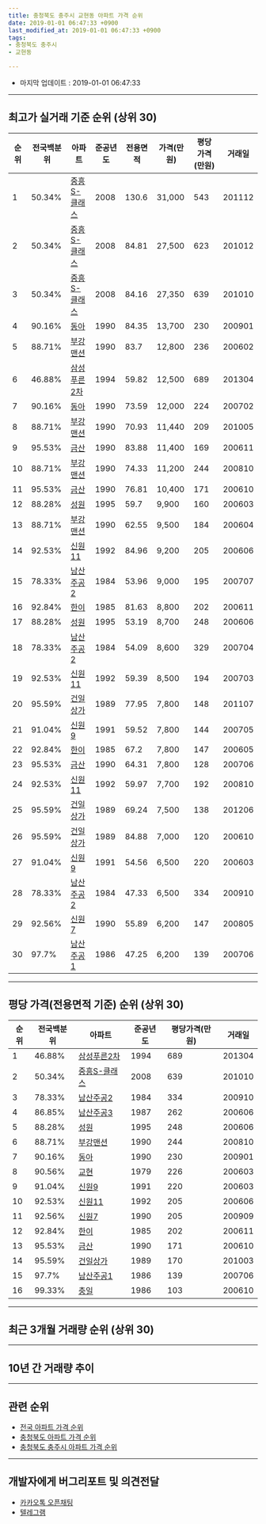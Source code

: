 ```yaml
---
title: 충청북도 충주시 교현동 아파트 가격 순위
date: 2019-01-01 06:47:33 +0900
last_modified_at: 2019-01-01 06:47:33 +0900
tags:
- 충청북도 충주시
- 교현동

---
```


* 마지막 업데이트 : 2019-01-01 06:47:33

---

## 최고가 실거래 기준 순위 (상위 30)


|순위|전국백분위|아파트|준공년도|전용면적|가격(만원)|평당가격(만원)|거래일|
|---|---|---|---|---|---|---|---|
|1|50.34%|[중흥S-클래스](https://search.naver.com/search.naver?query=%EC%B6%A9%EC%B2%AD%EB%B6%81%EB%8F%84+%EC%B6%A9%EC%A3%BC%EC%8B%9C+%EA%B5%90%ED%98%84%EB%8F%99+%EC%A4%91%ED%9D%A5S-%ED%81%B4%EB%9E%98%EC%8A%A4)|2008|130.6|31,000|543|201112|
|2|50.34%|[중흥S-클래스](https://search.naver.com/search.naver?query=%EC%B6%A9%EC%B2%AD%EB%B6%81%EB%8F%84+%EC%B6%A9%EC%A3%BC%EC%8B%9C+%EA%B5%90%ED%98%84%EB%8F%99+%EC%A4%91%ED%9D%A5S-%ED%81%B4%EB%9E%98%EC%8A%A4)|2008|84.81|27,500|623|201012|
|3|50.34%|[중흥S-클래스](https://search.naver.com/search.naver?query=%EC%B6%A9%EC%B2%AD%EB%B6%81%EB%8F%84+%EC%B6%A9%EC%A3%BC%EC%8B%9C+%EA%B5%90%ED%98%84%EB%8F%99+%EC%A4%91%ED%9D%A5S-%ED%81%B4%EB%9E%98%EC%8A%A4)|2008|84.16|27,350|639|201010|
|4|90.16%|[동아](https://search.naver.com/search.naver?query=%EC%B6%A9%EC%B2%AD%EB%B6%81%EB%8F%84+%EC%B6%A9%EC%A3%BC%EC%8B%9C+%EA%B5%90%ED%98%84%EB%8F%99+%EB%8F%99%EC%95%84)|1990|84.35|13,700|230|200901|
|5|88.71%|[부강맨션](https://search.naver.com/search.naver?query=%EC%B6%A9%EC%B2%AD%EB%B6%81%EB%8F%84+%EC%B6%A9%EC%A3%BC%EC%8B%9C+%EA%B5%90%ED%98%84%EB%8F%99+%EB%B6%80%EA%B0%95%EB%A7%A8%EC%85%98)|1990|83.7|12,800|236|200602|
|6|46.88%|[삼성푸른2차](https://search.naver.com/search.naver?query=%EC%B6%A9%EC%B2%AD%EB%B6%81%EB%8F%84+%EC%B6%A9%EC%A3%BC%EC%8B%9C+%EA%B5%90%ED%98%84%EB%8F%99+%EC%82%BC%EC%84%B1%ED%91%B8%EB%A5%B82%EC%B0%A8)|1994|59.82|12,500|689|201304|
|7|90.16%|[동아](https://search.naver.com/search.naver?query=%EC%B6%A9%EC%B2%AD%EB%B6%81%EB%8F%84+%EC%B6%A9%EC%A3%BC%EC%8B%9C+%EA%B5%90%ED%98%84%EB%8F%99+%EB%8F%99%EC%95%84)|1990|73.59|12,000|224|200702|
|8|88.71%|[부강맨션](https://search.naver.com/search.naver?query=%EC%B6%A9%EC%B2%AD%EB%B6%81%EB%8F%84+%EC%B6%A9%EC%A3%BC%EC%8B%9C+%EA%B5%90%ED%98%84%EB%8F%99+%EB%B6%80%EA%B0%95%EB%A7%A8%EC%85%98)|1990|70.93|11,440|209|201005|
|9|95.53%|[금산](https://search.naver.com/search.naver?query=%EC%B6%A9%EC%B2%AD%EB%B6%81%EB%8F%84+%EC%B6%A9%EC%A3%BC%EC%8B%9C+%EA%B5%90%ED%98%84%EB%8F%99+%EA%B8%88%EC%82%B0)|1990|83.88|11,400|169|200611|
|10|88.71%|[부강맨션](https://search.naver.com/search.naver?query=%EC%B6%A9%EC%B2%AD%EB%B6%81%EB%8F%84+%EC%B6%A9%EC%A3%BC%EC%8B%9C+%EA%B5%90%ED%98%84%EB%8F%99+%EB%B6%80%EA%B0%95%EB%A7%A8%EC%85%98)|1990|74.33|11,200|244|200810|
|11|95.53%|[금산](https://search.naver.com/search.naver?query=%EC%B6%A9%EC%B2%AD%EB%B6%81%EB%8F%84+%EC%B6%A9%EC%A3%BC%EC%8B%9C+%EA%B5%90%ED%98%84%EB%8F%99+%EA%B8%88%EC%82%B0)|1990|76.81|10,400|171|200610|
|12|88.28%|[성원](https://search.naver.com/search.naver?query=%EC%B6%A9%EC%B2%AD%EB%B6%81%EB%8F%84+%EC%B6%A9%EC%A3%BC%EC%8B%9C+%EA%B5%90%ED%98%84%EB%8F%99+%EC%84%B1%EC%9B%90)|1995|59.7|9,900|160|200603|
|13|88.71%|[부강맨션](https://search.naver.com/search.naver?query=%EC%B6%A9%EC%B2%AD%EB%B6%81%EB%8F%84+%EC%B6%A9%EC%A3%BC%EC%8B%9C+%EA%B5%90%ED%98%84%EB%8F%99+%EB%B6%80%EA%B0%95%EB%A7%A8%EC%85%98)|1990|62.55|9,500|184|200604|
|14|92.53%|[신원11](https://search.naver.com/search.naver?query=%EC%B6%A9%EC%B2%AD%EB%B6%81%EB%8F%84+%EC%B6%A9%EC%A3%BC%EC%8B%9C+%EA%B5%90%ED%98%84%EB%8F%99+%EC%8B%A0%EC%9B%9011)|1992|84.96|9,200|205|200606|
|15|78.33%|[남산주공2](https://search.naver.com/search.naver?query=%EC%B6%A9%EC%B2%AD%EB%B6%81%EB%8F%84+%EC%B6%A9%EC%A3%BC%EC%8B%9C+%EA%B5%90%ED%98%84%EB%8F%99+%EB%82%A8%EC%82%B0%EC%A3%BC%EA%B3%B52)|1984|53.96|9,000|195|200707|
|16|92.84%|[한이](https://search.naver.com/search.naver?query=%EC%B6%A9%EC%B2%AD%EB%B6%81%EB%8F%84+%EC%B6%A9%EC%A3%BC%EC%8B%9C+%EA%B5%90%ED%98%84%EB%8F%99+%ED%95%9C%EC%9D%B4)|1985|81.63|8,800|202|200611|
|17|88.28%|[성원](https://search.naver.com/search.naver?query=%EC%B6%A9%EC%B2%AD%EB%B6%81%EB%8F%84+%EC%B6%A9%EC%A3%BC%EC%8B%9C+%EA%B5%90%ED%98%84%EB%8F%99+%EC%84%B1%EC%9B%90)|1995|53.19|8,700|248|200606|
|18|78.33%|[남산주공2](https://search.naver.com/search.naver?query=%EC%B6%A9%EC%B2%AD%EB%B6%81%EB%8F%84+%EC%B6%A9%EC%A3%BC%EC%8B%9C+%EA%B5%90%ED%98%84%EB%8F%99+%EB%82%A8%EC%82%B0%EC%A3%BC%EA%B3%B52)|1984|54.09|8,600|329|200704|
|19|92.53%|[신원11](https://search.naver.com/search.naver?query=%EC%B6%A9%EC%B2%AD%EB%B6%81%EB%8F%84+%EC%B6%A9%EC%A3%BC%EC%8B%9C+%EA%B5%90%ED%98%84%EB%8F%99+%EC%8B%A0%EC%9B%9011)|1992|59.39|8,500|194|200703|
|20|95.59%|[건일상가](https://search.naver.com/search.naver?query=%EC%B6%A9%EC%B2%AD%EB%B6%81%EB%8F%84+%EC%B6%A9%EC%A3%BC%EC%8B%9C+%EA%B5%90%ED%98%84%EB%8F%99+%EA%B1%B4%EC%9D%BC%EC%83%81%EA%B0%80)|1989|77.95|7,800|148|201107|
|21|91.04%|[신원9](https://search.naver.com/search.naver?query=%EC%B6%A9%EC%B2%AD%EB%B6%81%EB%8F%84+%EC%B6%A9%EC%A3%BC%EC%8B%9C+%EA%B5%90%ED%98%84%EB%8F%99+%EC%8B%A0%EC%9B%909)|1991|59.52|7,800|144|200705|
|22|92.84%|[한이](https://search.naver.com/search.naver?query=%EC%B6%A9%EC%B2%AD%EB%B6%81%EB%8F%84+%EC%B6%A9%EC%A3%BC%EC%8B%9C+%EA%B5%90%ED%98%84%EB%8F%99+%ED%95%9C%EC%9D%B4)|1985|67.2|7,800|147|200605|
|23|95.53%|[금산](https://search.naver.com/search.naver?query=%EC%B6%A9%EC%B2%AD%EB%B6%81%EB%8F%84+%EC%B6%A9%EC%A3%BC%EC%8B%9C+%EA%B5%90%ED%98%84%EB%8F%99+%EA%B8%88%EC%82%B0)|1990|64.31|7,800|128|200706|
|24|92.53%|[신원11](https://search.naver.com/search.naver?query=%EC%B6%A9%EC%B2%AD%EB%B6%81%EB%8F%84+%EC%B6%A9%EC%A3%BC%EC%8B%9C+%EA%B5%90%ED%98%84%EB%8F%99+%EC%8B%A0%EC%9B%9011)|1992|59.97|7,700|192|200810|
|25|95.59%|[건일상가](https://search.naver.com/search.naver?query=%EC%B6%A9%EC%B2%AD%EB%B6%81%EB%8F%84+%EC%B6%A9%EC%A3%BC%EC%8B%9C+%EA%B5%90%ED%98%84%EB%8F%99+%EA%B1%B4%EC%9D%BC%EC%83%81%EA%B0%80)|1989|69.24|7,500|138|201206|
|26|95.59%|[건일상가](https://search.naver.com/search.naver?query=%EC%B6%A9%EC%B2%AD%EB%B6%81%EB%8F%84+%EC%B6%A9%EC%A3%BC%EC%8B%9C+%EA%B5%90%ED%98%84%EB%8F%99+%EA%B1%B4%EC%9D%BC%EC%83%81%EA%B0%80)|1989|84.88|7,000|120|200610|
|27|91.04%|[신원9](https://search.naver.com/search.naver?query=%EC%B6%A9%EC%B2%AD%EB%B6%81%EB%8F%84+%EC%B6%A9%EC%A3%BC%EC%8B%9C+%EA%B5%90%ED%98%84%EB%8F%99+%EC%8B%A0%EC%9B%909)|1991|54.56|6,500|220|200603|
|28|78.33%|[남산주공2](https://search.naver.com/search.naver?query=%EC%B6%A9%EC%B2%AD%EB%B6%81%EB%8F%84+%EC%B6%A9%EC%A3%BC%EC%8B%9C+%EA%B5%90%ED%98%84%EB%8F%99+%EB%82%A8%EC%82%B0%EC%A3%BC%EA%B3%B52)|1984|47.33|6,500|334|200910|
|29|92.56%|[신원7](https://search.naver.com/search.naver?query=%EC%B6%A9%EC%B2%AD%EB%B6%81%EB%8F%84+%EC%B6%A9%EC%A3%BC%EC%8B%9C+%EA%B5%90%ED%98%84%EB%8F%99+%EC%8B%A0%EC%9B%907)|1990|55.89|6,200|147|200805|
|30|97.7%|[남산주공1](https://search.naver.com/search.naver?query=%EC%B6%A9%EC%B2%AD%EB%B6%81%EB%8F%84+%EC%B6%A9%EC%A3%BC%EC%8B%9C+%EA%B5%90%ED%98%84%EB%8F%99+%EB%82%A8%EC%82%B0%EC%A3%BC%EA%B3%B51)|1986|47.25|6,200|139|200706|


---

## 평당 가격(전용면적 기준) 순위 (상위 30)


|순위|전국백분위|아파트|준공년도|평당가격(만원)|거래일|
|---|---|---|---|---|---|
|1|46.88%|[삼성푸른2차](https://search.naver.com/search.naver?query=%EC%B6%A9%EC%B2%AD%EB%B6%81%EB%8F%84+%EC%B6%A9%EC%A3%BC%EC%8B%9C+%EA%B5%90%ED%98%84%EB%8F%99+%EC%82%BC%EC%84%B1%ED%91%B8%EB%A5%B82%EC%B0%A8)|1994|689|201304|
|2|50.34%|[중흥S-클래스](https://search.naver.com/search.naver?query=%EC%B6%A9%EC%B2%AD%EB%B6%81%EB%8F%84+%EC%B6%A9%EC%A3%BC%EC%8B%9C+%EA%B5%90%ED%98%84%EB%8F%99+%EC%A4%91%ED%9D%A5S-%ED%81%B4%EB%9E%98%EC%8A%A4)|2008|639|201010|
|3|78.33%|[남산주공2](https://search.naver.com/search.naver?query=%EC%B6%A9%EC%B2%AD%EB%B6%81%EB%8F%84+%EC%B6%A9%EC%A3%BC%EC%8B%9C+%EA%B5%90%ED%98%84%EB%8F%99+%EB%82%A8%EC%82%B0%EC%A3%BC%EA%B3%B52)|1984|334|200910|
|4|86.85%|[남산주공3](https://search.naver.com/search.naver?query=%EC%B6%A9%EC%B2%AD%EB%B6%81%EB%8F%84+%EC%B6%A9%EC%A3%BC%EC%8B%9C+%EA%B5%90%ED%98%84%EB%8F%99+%EB%82%A8%EC%82%B0%EC%A3%BC%EA%B3%B53)|1987|262|200606|
|5|88.28%|[성원](https://search.naver.com/search.naver?query=%EC%B6%A9%EC%B2%AD%EB%B6%81%EB%8F%84+%EC%B6%A9%EC%A3%BC%EC%8B%9C+%EA%B5%90%ED%98%84%EB%8F%99+%EC%84%B1%EC%9B%90)|1995|248|200606|
|6|88.71%|[부강맨션](https://search.naver.com/search.naver?query=%EC%B6%A9%EC%B2%AD%EB%B6%81%EB%8F%84+%EC%B6%A9%EC%A3%BC%EC%8B%9C+%EA%B5%90%ED%98%84%EB%8F%99+%EB%B6%80%EA%B0%95%EB%A7%A8%EC%85%98)|1990|244|200810|
|7|90.16%|[동아](https://search.naver.com/search.naver?query=%EC%B6%A9%EC%B2%AD%EB%B6%81%EB%8F%84+%EC%B6%A9%EC%A3%BC%EC%8B%9C+%EA%B5%90%ED%98%84%EB%8F%99+%EB%8F%99%EC%95%84)|1990|230|200901|
|8|90.56%|[교현](https://search.naver.com/search.naver?query=%EC%B6%A9%EC%B2%AD%EB%B6%81%EB%8F%84+%EC%B6%A9%EC%A3%BC%EC%8B%9C+%EA%B5%90%ED%98%84%EB%8F%99+%EA%B5%90%ED%98%84)|1979|226|200603|
|9|91.04%|[신원9](https://search.naver.com/search.naver?query=%EC%B6%A9%EC%B2%AD%EB%B6%81%EB%8F%84+%EC%B6%A9%EC%A3%BC%EC%8B%9C+%EA%B5%90%ED%98%84%EB%8F%99+%EC%8B%A0%EC%9B%909)|1991|220|200603|
|10|92.53%|[신원11](https://search.naver.com/search.naver?query=%EC%B6%A9%EC%B2%AD%EB%B6%81%EB%8F%84+%EC%B6%A9%EC%A3%BC%EC%8B%9C+%EA%B5%90%ED%98%84%EB%8F%99+%EC%8B%A0%EC%9B%9011)|1992|205|200606|
|11|92.56%|[신원7](https://search.naver.com/search.naver?query=%EC%B6%A9%EC%B2%AD%EB%B6%81%EB%8F%84+%EC%B6%A9%EC%A3%BC%EC%8B%9C+%EA%B5%90%ED%98%84%EB%8F%99+%EC%8B%A0%EC%9B%907)|1990|205|200909|
|12|92.84%|[한이](https://search.naver.com/search.naver?query=%EC%B6%A9%EC%B2%AD%EB%B6%81%EB%8F%84+%EC%B6%A9%EC%A3%BC%EC%8B%9C+%EA%B5%90%ED%98%84%EB%8F%99+%ED%95%9C%EC%9D%B4)|1985|202|200611|
|13|95.53%|[금산](https://search.naver.com/search.naver?query=%EC%B6%A9%EC%B2%AD%EB%B6%81%EB%8F%84+%EC%B6%A9%EC%A3%BC%EC%8B%9C+%EA%B5%90%ED%98%84%EB%8F%99+%EA%B8%88%EC%82%B0)|1990|171|200610|
|14|95.59%|[건일상가](https://search.naver.com/search.naver?query=%EC%B6%A9%EC%B2%AD%EB%B6%81%EB%8F%84+%EC%B6%A9%EC%A3%BC%EC%8B%9C+%EA%B5%90%ED%98%84%EB%8F%99+%EA%B1%B4%EC%9D%BC%EC%83%81%EA%B0%80)|1989|170|201003|
|15|97.7%|[남산주공1](https://search.naver.com/search.naver?query=%EC%B6%A9%EC%B2%AD%EB%B6%81%EB%8F%84+%EC%B6%A9%EC%A3%BC%EC%8B%9C+%EA%B5%90%ED%98%84%EB%8F%99+%EB%82%A8%EC%82%B0%EC%A3%BC%EA%B3%B51)|1986|139|200706|
|16|99.33%|[충일](https://search.naver.com/search.naver?query=%EC%B6%A9%EC%B2%AD%EB%B6%81%EB%8F%84+%EC%B6%A9%EC%A3%BC%EC%8B%9C+%EA%B5%90%ED%98%84%EB%8F%99+%EC%B6%A9%EC%9D%BC)|1986|103|200610|


---

## 최근 3개월 거래량 순위 (상위 30)


<div style="width:100%;">
    <canvas id="deal_count_ranking" height="250"></canvas>
</div>


<script>
new Chart(document.getElementById("deal_count_ranking"), {
    type: 'horizontalBar',
    data: {
        labels: ['교현', '신원7', '성원', '중흥S-클래스', '충일', '부강맨션', '동아', '남산주공1'],
        datasets: [{
            label: '실거래 수',
            data: [7, 3, 2, 2, 1, 1, 1, 1],
            borderColor: "rgba(255, 0, 128, 1)",
            backgroundColor: "rgba(255, 0, 128, 0.5)",
            fill: false,
        }]
    },
    options: {
        responsive: true,
        title: {
            display: true,
            text: '최근 3개월 거래량 순위'
        },
        tooltips: {
            mode: 'index',
            intersect: false,
            callbacks: {
                title: function(tooltipItems, data) {
                    return "실거래 수:";
                },
                label: function(tooltipItem, data) {
                    return data.labels[tooltipItem.index] + ": " + tooltipItem.xLabel;
                }
            }
        },
        hover: {
            mode: 'nearest',
            intersect: true
        },
        scales: {
            xAxes: [{
                display: true,
                scaleLabel: {
                    display: true,
                    labelString: '실거래 수'
                },
                ticks: {
                    suggestedMin: 0,
                }
            }],
            yAxes: [{
                display: true,
                ticks: {
                    autoSkip: false,
                    callback: function(value, index, values) {
                        if (value.length > 15)
                            return value.substr(0, 13) + "...";
                        else
                            return value;
                    }
                },
                scaleLabel: {
                    display: false,
                }
            }]
        }
    }
});

</script>


---

## 10년 간 거래량 추이


<div style="width:100%;">
    <canvas id="deal_progress" height="250"></canvas>
</div>

<script>
new Chart(document.getElementById("deal_progress"), {
    type: 'line',
    data: {
        labels: ['200901','200902','200903','200904','200905','200906','200907','200908','200909','200910','200911','200912','201001','201002','201003','201004','201005','201006','201007','201008','201009','201010','201011','201012','201101','201102','201103','201104','201105','201106','201107','201108','201109','201110','201111','201112','201201','201202','201203','201204','201205','201206','201207','201208','201209','201210','201211','201212','201301','201302','201303','201304','201305','201306','201307','201308','201309','201310','201311','201312','201401','201402','201403','201404','201405','201406','201407','201408','201409','201410','201411','201412','201501','201502','201503','201504','201505','201506','201507','201508','201509','201510','201511','201512','201601','201602','201603','201604','201605','201606','201607','201608','201609','201610','201611','201612','201701','201702','201703','201704','201705','201706','201707','201708','201709','201710','201711','201712','201801','201802','201803','201804','201805','201806','201807','201808','201809','201810','201811','201812','201901'],
        datasets: [{
            label: '실거래 수',
            pointRadius: 1,
            data: [12, 12, 17, 20, 19, 26, 21, 18, 34, 39, 22, 23, 22, 21, 63, 38, 27, 38, 43, 40, 44, 61, 43, 54, 23, 44, 48, 29, 35, 36, 18, 25, 24, 29, 31, 23, 19, 30, 38, 32, 33, 19, 19, 19, 16, 26, 26, 17, 18, 19, 34, 25, 27, 34, 17, 15, 18, 31, 22, 16, 30, 37, 29, 16, 15, 21, 23, 26, 31, 23, 22, 15, 23, 34, 33, 34, 25, 19, 21, 25, 21, 25, 21, 19, 21, 29, 32, 17, 28, 20, 26, 20, 19, 35, 33, 23, 19, 23, 32, 16, 24, 14, 24, 17, 16, 16, 17, 23, 16, 15, 16, 14, 17, 16, 11, 15, 9, 12, 12, 6, 0],
            borderColor: "rgba(255, 201, 14, 1)",
            backgroundColor: "rgba(255, 201, 14, 0.5)",
            fill: true,
        }]
    },
    options: {
        responsive: true,
        title: {
            display: true,
            text: '10년간 거래량 추이'
        },
        tooltips: {
            mode: 'index',
            intersect: false,
        },
        hover: {
            mode: 'nearest',
            intersect: true
        },
        scales: {
            xAxes: [{
                display: true,
                scaleLabel: {
                    display: true,
                    labelString: '년/월'
                }
            }],
            yAxes: [{
                display: true,
                ticks: {
                    suggestedMin: 0,
                },
                scaleLabel: {
                    display: true,
                    labelString: '실거래 수'
                }
            }]
        }
    }
});

</script>


---

## 관련 순위

- [전국 아파트 가격 순위](https://inasie.github.io/apt-ranking/전국)
- [충청북도 아파트 가격 순위](https://inasie.github.io/apt-ranking/충청북도)
- [충청북도 충주시 아파트 가격 순위](https://inasie.github.io/apt-ranking/충청북도-충주시)


---

## 개발자에게 버그리포트 및 의견전달

- [카카오톡 오픈채팅](https://open.kakao.com/o/gLJUAP4)
- [텔레그램](https://t.me/inasie)

